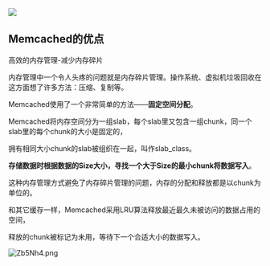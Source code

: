 ![](http://ww1.sinaimg.cn/large/006tNc79ly1g3zfbuk038j31a60gqdh2.jpg)



## Memcached的优点

高效的内存管理-减少内存碎片

内存管理中一个令人头疼的问题就是内存碎片管理。操作系统、虚拟机垃圾回收在这方面想了许多方法：压缩、复制等。

Memcached使用了一个非常简单的方法——**固定空间分配**。

Memcached将内存空间分为一组slab，每个slab里又包含一组chunk，同一个slab里的每个chunk的大小是固定的，

拥有相同大小chunk的slab被组织在一起，叫作slab_class。



**存储数据时根据数据的Size大小，寻找一个大于Size的最小chunk将数据写入**。

这种内存管理方式避免了内存碎片管理的问题，内存的分配和释放都是以chunk为单位的。

和其它缓存一样，Memcached采用LRU算法释放最近最久未被访问的数据占用的空间，

释放的chunk被标记为未用，等待下一个合适大小的数据写入。

![Zb5Nh4.png](https://s2.ax1x.com/2019/07/16/Zb5Nh4.png)







